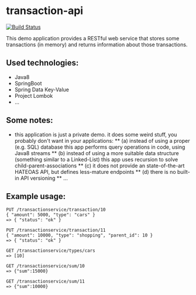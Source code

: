 # transaction-api

[![Build Status](https://api.travis-ci.org/jbspeakr/transaction-api.svg?branch=master)](https://travis-ci.org/jbspeakr/transaction-api)

This demo application provides a RESTful web service that stores some transactions (in memory) and returns information about those transactions.

## Used technologies:
* Java8
* SpringBoot
* Spring Data Key-Value
* Project Lombok
* ...

## Some notes:
* this application is just a private demo. it does some weird stuff, you probably don't want in your applications:
** (a) instead of using a proper (e.g. SQL) database this app performs query operations in code, using Java8 streams
** (b) instead of using a more suitable data structure (something similar to a Linked-List) this app uses recursion to solve child-parent-associations
** (c) it does not provide an state-of-the-art HATEOAS API, but defines less-mature endpoints
** (d) there is no built-in API versioning
** ...

## Example usage:
```
PUT /transactionservice/transaction/10
{ "amount": 5000, "type": "cars" }
=> { "status": "ok" }

PUT /transactionservice/transaction/11 
{ "amount": 10000, "type": "shopping", "parent_id": 10 }
=> { "status": "ok" }

GET /transactionservice/types/cars
=> [10]

GET /transactionservice/sum/10
=> {"sum":15000}

GET /transactionservice/sum/11
=> {"sum":10000} 
```